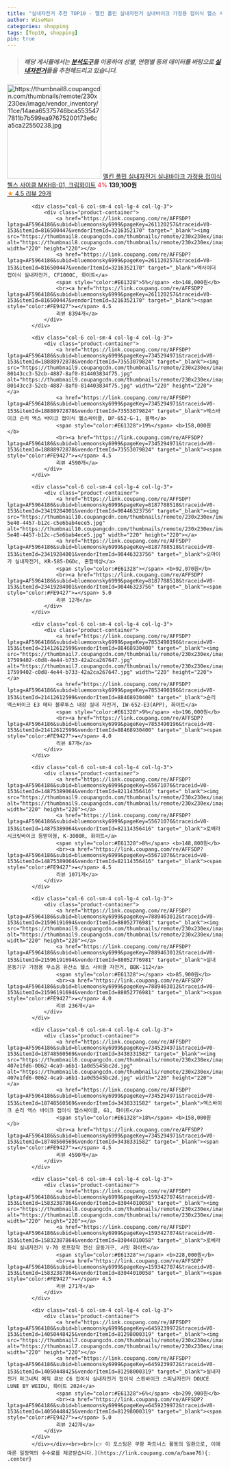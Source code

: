```yaml
---
title: "실내자전거 추천 TOP10 - 멜킨 폴민 실내자전거 실내바이크 가정용 접이식 헬스 사이클 MKHB-01, 크림화이트"
author: WiseMan
categories: shopping
tags: [Top10, shopping]
pin: true
---
```


> ##### 해당 게시물에서는 [**분석도구**](https://itemscout.io/)를 이용하여 **성별**, **연령별** 등의 데이터를 바탕으로 [**실내자전거**](https://link.coupang.com/a/baae76)들을 추천해드리고 있습니다.
<div class="container"><div class="row">
            <div class="col-6 col-sm-4 col-lg-4 col-lg-3">
                <div class="product-container">
                    <a href="https://link.coupang.com/re/AFFSDP?lptag=AF5964186&subid=bluemoonsky6999&pageKey=6427335063&traceid=V0-153&itemId=13855111824&vendorItemId=81075830239" target="_blank"><img src="https://thumbnail8.coupangcdn.com/thumbnails/remote/230x230ex/image/vendor_inventory/11ce/14aea65375746bca5535477811b7b599ea97675200173e6ca5ca22550238.jpg" alt="https://thumbnail8.coupangcdn.com/thumbnails/remote/230x230ex/image/vendor_inventory/11ce/14aea65375746bca5535477811b7b599ea97675200173e6ca5ca22550238.jpg" width="220" height="220"></a>
                    <a href="https://link.coupang.com/re/AFFSDP?lptag=AF5964186&subid=bluemoonsky6999&pageKey=6427335063&traceid=V0-153&itemId=13855111824&vendorItemId=81075830239" target="_blank">멜킨 폴민 실내자전거 실내바이크 가정용 접이식 헬스 사이클 MKHB-01, 크림화이트</a>
                    <span style="color:#E61328">4%</span> <b>139,100원</b>
                    <br><a href="https://link.coupang.com/re/AFFSDP?lptag=AF5964186&subid=bluemoonsky6999&pageKey=6427335063&traceid=V0-153&itemId=13855111824&vendorItemId=81075830239" target="_blank"><span style="color:#FE9427">★</span> 4.5
                    리뷰 29개</a>
                </div>
            </div>
            
            <div class="col-6 col-sm-4 col-lg-4 col-lg-3">
                <div class="product-container">
                    <a href="https://link.coupang.com/re/AFFSDP?lptag=AF5964186&subid=bluemoonsky6999&pageKey=261120257&traceid=V0-153&itemId=816500447&vendorItemId=3216352170" target="_blank"><img src="https://thumbnail8.coupangcdn.com/thumbnails/remote/230x230ex/image/0820_amir_esrgan_inf80k_batch_0_max3k/dbd9/dee9aba10f2e46a6bf00cbaf84304773b9b098bfcfbeb03b44db947290a0.jpg" alt="https://thumbnail8.coupangcdn.com/thumbnails/remote/230x230ex/image/0820_amir_esrgan_inf80k_batch_0_max3k/dbd9/dee9aba10f2e46a6bf00cbaf84304773b9b098bfcfbeb03b44db947290a0.jpg" width="220" height="220"></a>
                    <a href="https://link.coupang.com/re/AFFSDP?lptag=AF5964186&subid=bluemoonsky6999&pageKey=261120257&traceid=V0-153&itemId=816500447&vendorItemId=3216352170" target="_blank">엑사이더 접이식 실내자전거, CF1000C, 화이트</a>
                    <span style="color:#E61328">5%</span> <b>148,000원</b>
                    <br><a href="https://link.coupang.com/re/AFFSDP?lptag=AF5964186&subid=bluemoonsky6999&pageKey=261120257&traceid=V0-153&itemId=816500447&vendorItemId=3216352170" target="_blank"><span style="color:#FE9427">★</span> 4.5
                    리뷰 8394개</a>
                </div>
            </div>
            
            <div class="col-6 col-sm-4 col-lg-4 col-lg-3">
                <div class="product-container">
                    <a href="https://link.coupang.com/re/AFFSDP?lptag=AF5964186&subid=bluemoonsky6999&pageKey=7345294971&traceid=V0-153&itemId=18888972878&vendorItemId=73553079824" target="_blank"><img src="https://thumbnail9.coupangcdn.com/thumbnails/remote/230x230ex/image/retail/images/4952917991388665-80143cc3-52cb-4887-8af0-814403834f75.jpg" alt="https://thumbnail9.coupangcdn.com/thumbnails/remote/230x230ex/image/retail/images/4952917991388665-80143cc3-52cb-4887-8af0-814403834f75.jpg" width="220" height="220"></a>
                    <a href="https://link.coupang.com/re/AFFSDP?lptag=AF5964186&subid=bluemoonsky6999&pageKey=7345294971&traceid=V0-153&itemId=18888972878&vendorItemId=73553079824" target="_blank">엑스바이크 숀리 엑스 바이크 접이식 헬스싸이클, DP-652-G-1, 블랙</a>
                    <span style="color:#E61328">19%</span> <b>158,000원</b>
                    <br><a href="https://link.coupang.com/re/AFFSDP?lptag=AF5964186&subid=bluemoonsky6999&pageKey=7345294971&traceid=V0-153&itemId=18888972878&vendorItemId=73553079824" target="_blank"><span style="color:#FE9427">★</span> 4.5
                    리뷰 4590개</a>
                </div>
            </div>
            
            <div class="col-6 col-sm-4 col-lg-4 col-lg-3">
                <div class="product-container">
                    <a href="https://link.coupang.com/re/AFFSDP?lptag=AF5964186&subid=bluemoonsky6999&pageKey=8187788518&traceid=V0-153&itemId=23419284001&vendorItemId=90446323756" target="_blank"><img src="https://thumbnail10.coupangcdn.com/thumbnails/remote/230x230ex/image/retail/images/2024/06/25/13/3/98dc78a2-5e40-4457-b12c-c5e6bab4ece5.jpg" alt="https://thumbnail10.coupangcdn.com/thumbnails/remote/230x230ex/image/retail/images/2024/06/25/13/3/98dc78a2-5e40-4457-b12c-c5e6bab4ece5.jpg" width="220" height="220"></a>
                    <a href="https://link.coupang.com/re/AFFSDP?lptag=AF5964186&subid=bluemoonsky6999&pageKey=8187788518&traceid=V0-153&itemId=23419284001&vendorItemId=90446323756" target="_blank">오마이가 실내자전거, KR-585-DGDc, 혼합색상</a>
                    <span style="color:#E61328"></span> <b>92,070원</b>
                    <br><a href="https://link.coupang.com/re/AFFSDP?lptag=AF5964186&subid=bluemoonsky6999&pageKey=8187788518&traceid=V0-153&itemId=23419284001&vendorItemId=90446323756" target="_blank"><span style="color:#FE9427">★</span> 5.0
                    리뷰 12개</a>
                </div>
            </div>
            
            <div class="col-6 col-sm-4 col-lg-4 col-lg-3">
                <div class="product-container">
                    <a href="https://link.coupang.com/re/AFFSDP?lptag=AF5964186&subid=bluemoonsky6999&pageKey=7853490196&traceid=V0-153&itemId=21412612599&vendorItemId=88468930400" target="_blank"><img src="https://thumbnail7.coupangcdn.com/thumbnails/remote/230x230ex/image/retail/images/1126130290902971-17599402-c0d8-4e44-b733-42a2ca267647.jpg" alt="https://thumbnail7.coupangcdn.com/thumbnails/remote/230x230ex/image/retail/images/1126130290902971-17599402-c0d8-4e44-b733-42a2ca267647.jpg" width="220" height="220"></a>
                    <a href="https://link.coupang.com/re/AFFSDP?lptag=AF5964186&subid=bluemoonsky6999&pageKey=7853490196&traceid=V0-153&itemId=21412612599&vendorItemId=88468930400" target="_blank">숀리 엑스바이크 E3 메타 블루투스 내장 실내 자전거, IW-652-E3(APP), 화이트</a>
                    <span style="color:#E61328">9%</span> <b>196,000원</b>
                    <br><a href="https://link.coupang.com/re/AFFSDP?lptag=AF5964186&subid=bluemoonsky6999&pageKey=7853490196&traceid=V0-153&itemId=21412612599&vendorItemId=88468930400" target="_blank"><span style="color:#FE9427">★</span> 4.0
                    리뷰 87개</a>
                </div>
            </div>
            
            <div class="col-6 col-sm-4 col-lg-4 col-lg-3">
                <div class="product-container">
                    <a href="https://link.coupang.com/re/AFFSDP?lptag=AF5964186&subid=bluemoonsky6999&pageKey=55671076&traceid=V0-153&itemId=14875389064&vendorItemId=82114356416" target="_blank"><img src="https://thumbnail9.coupangcdn.com/thumbnails/remote/230x230ex/image/0820_amir_esrgan_inf80k_batch_3_max3k/45de/3a9a7a89e3acd291fdce628f94fe512b053b0c3567cd34a285cc5d6b2f72.jpg" alt="https://thumbnail9.coupangcdn.com/thumbnails/remote/230x230ex/image/0820_amir_esrgan_inf80k_batch_3_max3k/45de/3a9a7a89e3acd291fdce628f94fe512b053b0c3567cd34a285cc5d6b2f72.jpg" width="220" height="220"></a>
                    <a href="https://link.coupang.com/re/AFFSDP?lptag=AF5964186&subid=bluemoonsky6999&pageKey=55671076&traceid=V0-153&itemId=14875389064&vendorItemId=82114356416" target="_blank">로베라 시크릿바이크 등받이형, K-3000R, 화이트</a>
                    <span style="color:#E61328">8%</span> <b>148,800원</b>
                    <br><a href="https://link.coupang.com/re/AFFSDP?lptag=AF5964186&subid=bluemoonsky6999&pageKey=55671076&traceid=V0-153&itemId=14875389064&vendorItemId=82114356416" target="_blank"><span style="color:#FE9427">★</span> 4.5
                    리뷰 1071개</a>
                </div>
            </div>
            
            <div class="col-6 col-sm-4 col-lg-4 col-lg-3">
                <div class="product-container">
                    <a href="https://link.coupang.com/re/AFFSDP?lptag=AF5964186&subid=bluemoonsky6999&pageKey=7889463012&traceid=V0-153&itemId=21596191694&vendorItemId=88052776981" target="_blank"><img src="https://thumbnail9.coupangcdn.com/thumbnails/remote/230x230ex/image/0820_amir_esrgan_inf80k_batch_1_max3k/790a/23fe73d882a04ada02d195a9bf0e456a2db50843af2999cb2263bc212263.jpg" alt="https://thumbnail9.coupangcdn.com/thumbnails/remote/230x230ex/image/0820_amir_esrgan_inf80k_batch_1_max3k/790a/23fe73d882a04ada02d195a9bf0e456a2db50843af2999cb2263bc212263.jpg" width="220" height="220"></a>
                    <a href="https://link.coupang.com/re/AFFSDP?lptag=AF5964186&subid=bluemoonsky6999&pageKey=7889463012&traceid=V0-153&itemId=21596191694&vendorItemId=88052776981" target="_blank">실내 운동기구 가정용 무소음 유산소 헬스 사이클 자전거, BBK-112</a>
                    <span style="color:#E61328"></span> <b>85,900원</b>
                    <br><a href="https://link.coupang.com/re/AFFSDP?lptag=AF5964186&subid=bluemoonsky6999&pageKey=7889463012&traceid=V0-153&itemId=21596191694&vendorItemId=88052776981" target="_blank"><span style="color:#FE9427">★</span> 4.0
                    리뷰 236개</a>
                </div>
            </div>
            
            <div class="col-6 col-sm-4 col-lg-4 col-lg-3">
                <div class="product-container">
                    <a href="https://link.coupang.com/re/AFFSDP?lptag=AF5964186&subid=bluemoonsky6999&pageKey=7345294971&traceid=V0-153&itemId=18748560569&vendorItemId=3438331582" target="_blank"><img src="https://thumbnail6.coupangcdn.com/thumbnails/remote/230x230ex/image/retail/images/2100592656963850-407e1fd6-0062-4ca9-a6b1-1a0d5545bc2d.jpg" alt="https://thumbnail6.coupangcdn.com/thumbnails/remote/230x230ex/image/retail/images/2100592656963850-407e1fd6-0062-4ca9-a6b1-1a0d5545bc2d.jpg" width="220" height="220"></a>
                    <a href="https://link.coupang.com/re/AFFSDP?lptag=AF5964186&subid=bluemoonsky6999&pageKey=7345294971&traceid=V0-153&itemId=18748560569&vendorItemId=3438331582" target="_blank">엑스바이크 숀리 엑스 바이크 접이식 헬스싸이클, G1, 화이트</a>
                    <span style="color:#E61328">18%</span> <b>158,000원</b>
                    <br><a href="https://link.coupang.com/re/AFFSDP?lptag=AF5964186&subid=bluemoonsky6999&pageKey=7345294971&traceid=V0-153&itemId=18748560569&vendorItemId=3438331582" target="_blank"><span style="color:#FE9427">★</span> 4.5
                    리뷰 4590개</a>
                </div>
            </div>
            
            <div class="col-6 col-sm-4 col-lg-4 col-lg-3">
                <div class="product-container">
                    <a href="https://link.coupang.com/re/AFFSDP?lptag=AF5964186&subid=bluemoonsky6999&pageKey=1593427074&traceid=V0-153&itemId=15832387864&vendorItemId=83044010058" target="_blank"><img src="https://thumbnail8.coupangcdn.com/thumbnails/remote/230x230ex/image/vendor_inventory/d8a7/364ad735b580c9e458f1092336d7a8b783c515dcfd44dba2720affcda8d3.png" alt="https://thumbnail8.coupangcdn.com/thumbnails/remote/230x230ex/image/vendor_inventory/d8a7/364ad735b580c9e458f1092336d7a8b783c515dcfd44dba2720affcda8d3.png" width="220" height="220"></a>
                    <a href="https://link.coupang.com/re/AFFSDP?lptag=AF5964186&subid=bluemoonsky6999&pageKey=1593427074&traceid=V0-153&itemId=15832387864&vendorItemId=83044010058" target="_blank">로베라 좌식 실내자전거 V-70 로프장착 전신 운동기구, 서밋 화이트</a>
                    <span style="color:#E61328"></span> <b>228,000원</b>
                    <br><a href="https://link.coupang.com/re/AFFSDP?lptag=AF5964186&subid=bluemoonsky6999&pageKey=1593427074&traceid=V0-153&itemId=15832387864&vendorItemId=83044010058" target="_blank"><span style="color:#FE9427">★</span> 4.5
                    리뷰 271개</a>
                </div>
            </div>
            
            <div class="col-6 col-sm-4 col-lg-4 col-lg-3">
                <div class="product-container">
                    <a href="https://link.coupang.com/re/AFFSDP?lptag=AF5964186&subid=bluemoonsky6999&pageKey=6459239972&traceid=V0-153&itemId=14050448425&vendorItemId=81298000319" target="_blank"><img src="https://thumbnail7.coupangcdn.com/thumbnails/remote/230x230ex/image/0820_amir_esrgan_inf80k_batch_1_max3k/a5dc/71c06a8fc1fed5255e0199bde300427133d42560ce81e21d2303f16f61b1.png" alt="https://thumbnail7.coupangcdn.com/thumbnails/remote/230x230ex/image/0820_amir_esrgan_inf80k_batch_1_max3k/a5dc/71c06a8fc1fed5255e0199bde300427133d42560ce81e21d2303f16f61b1.png" width="220" height="220"></a>
                    <a href="https://link.coupang.com/re/AFFSDP?lptag=AF5964186&subid=bluemoonsky6999&pageKey=6459239972&traceid=V0-153&itemId=14050448425&vendorItemId=81298000319" target="_blank">실내자전거 마그네틱 매직 큐브 C6 접이식 실내자전거 접이식 스핀바이크 스피닝자전거 DOUCE LUNE BY WEIDU, 화이트 2024</a>
                    <span style="color:#E61328">6%</span> <b>299,900원</b>
                    <br><a href="https://link.coupang.com/re/AFFSDP?lptag=AF5964186&subid=bluemoonsky6999&pageKey=6459239972&traceid=V0-153&itemId=14050448425&vendorItemId=81298000319" target="_blank"><span style="color:#FE9427">★</span> 5.0
                    리뷰 242개</a>
                </div>
            </div>
            </div></div><br><br>[👉 이 포스팅은 쿠팡 파트너스 활동의 일환으로, 이에 따른 일정액의 수수료를 제공받습니다.](https://link.coupang.com/a/baae76){: .center}